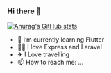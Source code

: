 ### Hi there 👋

[![Anurag's GitHub stats](https://github-readme-stats.vercel.app/api?username=kevinwiwaha)](https://github.com/kevinwiwaha/github-readme-stats)

- 🧪 I’m currently learning Flutter
- 🐱‍👤 I love Express and Laravel
- ✈ I Love travelling
- 📫 How to reach me: ...


